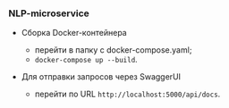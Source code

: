 ### NLP-microservice

- Сборка Docker-контейнера
	- перейти в папку с docker-compose.yaml;
	- `docker-compose up --build`.

- Для отправки запросов через SwaggerUI
	- перейти по URL `http://localhost:5000/api/docs`.
